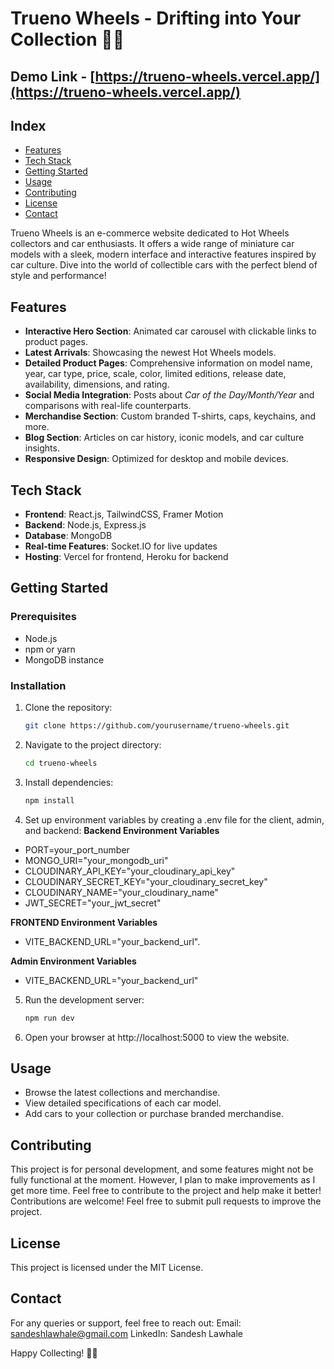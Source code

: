 # Trueno Wheels - Drifting into Your Collection 🚗💨

## Demo Link - [https://trueno-wheels.vercel.app/](https://trueno-wheels.vercel.app/)

## Index
- [Features](#-features)
- [Tech Stack](#%EF%B8%8F-tech-stack)
- [Getting Started](#-getting-started)
- [Usage](#-usage)
- [Contributing](#-contributing)
- [License](#-license)
- [Contact](#-contact)

Trueno Wheels is an e-commerce website dedicated to Hot Wheels collectors and car enthusiasts. It offers a wide range of miniature car models with a sleek, modern interface and interactive features inspired by car culture. Dive into the world of collectible cars with the perfect blend of style and performance!

## Features
- **Interactive Hero Section**: Animated car carousel with clickable links to product pages.
- **Latest Arrivals**: Showcasing the newest Hot Wheels models.
- **Detailed Product Pages**: Comprehensive information on model name, year, car type, price, scale, color, limited editions, release date, availability, dimensions, and rating.
- **Social Media Integration**: Posts about *Car of the Day/Month/Year* and comparisons with real-life counterparts.
- **Merchandise Section**: Custom branded T-shirts, caps, keychains, and more.
- **Blog Section**: Articles on car history, iconic models, and car culture insights.
- **Responsive Design**: Optimized for desktop and mobile devices.

## Tech Stack
- **Frontend**: React.js, TailwindCSS, Framer Motion
- **Backend**: Node.js, Express.js
- **Database**: MongoDB
- **Real-time Features**: Socket.IO for live updates
- **Hosting**: Vercel for frontend, Heroku for backend

## Getting Started

### Prerequisites
- Node.js
- npm or yarn
- MongoDB instance

### Installation
1. Clone the repository:
   ```bash
   git clone https://github.com/yourusername/trueno-wheels.git

2. Navigate to the project directory:
   ```bash
   cd trueno-wheels

3. Install dependencies:
   ```bash
   npm install

4. Set up environment variables by creating a .env file for the client, admin, and backend:
**Backend Environment Variables**
- PORT=your_port_number
- MONGO_URI="your_mongodb_uri"
- CLOUDINARY_API_KEY="your_cloudinary_api_key"
- CLOUDINARY_SECRET_KEY="your_cloudinary_secret_key"
- CLOUDINARY_NAME="your_cloudinary_name"
- JWT_SECRET="your_jwt_secret"

**FRONTEND Environment Variables**
- VITE_BACKEND_URL="your_backend_url".

**Admin Environment Variables**
- VITE_BACKEND_URL="your_backend_url"

5. Run the development server:
   ```bash
   npm run dev
6. Open your browser at http://localhost:5000 to view the website.

## Usage
- Browse the latest collections and merchandise.
- View detailed specifications of each car model.
- Add cars to your collection or purchase branded merchandise.

## Contributing
This project is for personal development, and some features might not be fully functional at the moment. However, I plan to make improvements as I get more time. Feel free to contribute to the project and help make it better!
Contributions are welcome! Feel free to submit pull requests to improve the project.

## License
This project is licensed under the MIT License.

## Contact
For any queries or support, feel free to reach out:
Email: sandeshlawhale@gmail.com
LinkedIn: Sandesh Lawhale

Happy Collecting! 🚗💨
